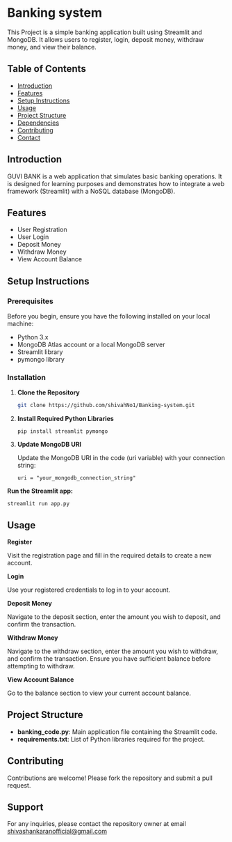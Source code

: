 # Banking system

This Project is a simple banking application built using Streamlit and MongoDB. It allows users to register, login, deposit money, withdraw money, and view their balance. 

## Table of Contents

- [Introduction](#introduction)
- [Features](#features)
- [Setup Instructions](#setup-instructions)
- [Usage](#usage)
- [Project Structure](#project-structure)
- [Dependencies](#dependencies)
- [Contributing](#contributing)
- [Contact](#contact)

## Introduction

GUVI BANK is a web application that simulates basic banking operations. It is designed for learning purposes and demonstrates how to integrate a web framework (Streamlit) with a NoSQL database (MongoDB).

## Features

- User Registration
- User Login
- Deposit Money
- Withdraw Money
- View Account Balance

## Setup Instructions

### Prerequisites

Before you begin, ensure you have the following installed on your local machine:

- Python 3.x
- MongoDB Atlas account or a local MongoDB server
- Streamlit library
- pymongo library

### Installation

1. **Clone the Repository**

   ```sh
   git clone https://github.com/shivahNo1/Banking-system.git
   

2. **Install Required Python Libraries**

   ```shh
   pip install streamlit pymongo

3. **Update MongoDB URI**

   Update the MongoDB URI in the code (uri variable) with your connection string:
    ```shh
    uri = "your_mongodb_connection_string"

**Run the Streamlit app:**
 ```shh
 streamlit run app.py
  ```


## Usage

**Register**

Visit the registration page and fill in the required details to create a new account.

**Login**

Use your registered credentials to log in to your account.

**Deposit Money**

Navigate to the deposit section, enter the amount you wish to deposit, and confirm the transaction.

**Withdraw Money**

Navigate to the withdraw section, enter the amount you wish to withdraw, and confirm the transaction. Ensure you have sufficient balance before attempting to withdraw.

**View Account Balance**

Go to the balance section to view your current account balance.

## Project Structure

- **banking_code.py**: Main application file containing the Streamlit code.
- **requirements.txt**: List of Python libraries required for the project.


 


## Contributing

Contributions are welcome! Please fork the repository and submit a pull request.





## Support

For any inquiries, please contact the repository owner at email shivashankaranofficial@gmail.com 
